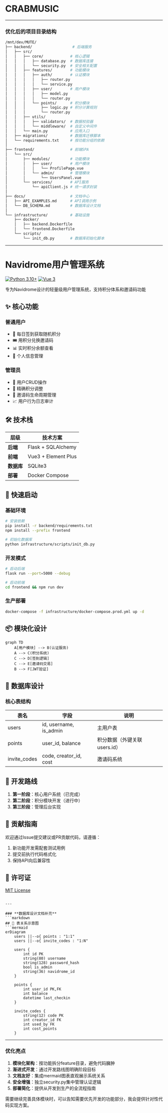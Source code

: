 # CRABMUSIC
---

### **优化后的项目目录结构**
```bash
/mnt/dev/MUTE/
├── backend/                  # 后端服务
│   ├── src/
│   │   ├── core/            # 核心逻辑
│   │   │   ├── database.py  # 数据库连接
│   │   │   └── security.py  # 安全相关配置
│   │   ├── features/        # 功能模块
│   │   │   ├── auth/        # 认证模块
│   │   │   │   ├── router.py
│   │   │   │   └── service.py
│   │   │   ├── user/        # 用户模块
│   │   │   │   ├── model.py
│   │   │   │   └── router.py
│   │   │   └── points/      # 积分模块
│   │   │       ├── logic.py # 积分计算规则
│   │   │       └── router.py
│   │   ├── utils/
│   │   │   ├── validators/  # 数据校验器
│   │   │   └── middleware/  # 自定义中间件
│   │   └── main.py          # 应用入口
│   ├── migrations/          # 数据库迁移脚本
│   └── requirements.txt     # 按功能分组的依赖
│
├── frontend/                # 前端SPA
│   └── src/
│       ├── modules/         # 功能模块
│       │   ├── user/        # 用户模块
│       │   │   └── ProfilePage.vue
│       │   └── admin/       # 管理模块
│       │       └── UsersPanel.vue
│       └── services/        # API服务
│           └── apiClient.js # 统一请求封装
│
├── docs/                    # 文档中心
│   ├── API_EXAMPLES.md      # API调用示例
│   └── DB_SCHEMA.md         # 数据库设计文档
│
└── infrastructure/          # 基础设施
    ├── docker/
    │   ├── backend.Dockerfile
    │   └── frontend.Dockerfile
    └── scripts/
        └── init_db.py       # 数据库初始化脚本
```

---


# Navidrome用户管理系统

[![Python 3.10+](https://img.shields.io/badge/python-3.10%2B-blue)]()
[![Vue 3](https://img.shields.io/badge/vue-3-brightgreen)]()

专为Navidrome设计的轻量级用户管理系统，支持积分体系和邀请码功能

## ✨ 核心功能
### 普通用户
- 📌 每日签到获取随机积分
- 🎟️ 用积分兑换邀请码
- 📊 实时积分余额查看
- 👤 个人信息管理

### 管理员
- 👥 用户CRUD操作
- 🎯 精确积分调整
- 🔑 邀请码生命周期管理
- 📈 用户行为日志审计

## 🛠️ 技术栈
| 层级       | 技术方案               |
|------------|-----------------------|
| **后端**   | Flask + SQLAlchemy    |
| **前端**   | Vue3 + Element Plus   |
| **数据库** | SQLite3               |
| **部署**   | Docker Compose        |

## 🚀 快速启动
### 基础环境
```bash
# 安装依赖
pip install -r backend/requirements.txt
npm install --prefix frontend

# 初始化数据库
python infrastructure/scripts/init_db.py
```

### 开发模式
```bash
# 启动后端
flask run --port=5000 --debug

# 启动前端
cd frontend && npm run dev
```

### 生产部署
```bash
docker-compose -f infrastructure/docker-compose.prod.yml up -d
```

## 📦 模块化设计
```mermaid
graph TD
    A[用户模块] --> B(认证服务)
    A --> C(积分系统)
    C --> D[签到逻辑]
    C --> E[邀请码交易]
    B --> F[JWT验证]
```

## 📄 数据库设计
### 核心表结构
| 表名          | 字段                     | 说明                         |
|---------------|-------------------------|-----------------------------|
| users         | id, username, is_admin  | 主用户表                    |
| points        | user_id, balance        | 积分数据（外键关联users.id） |
| invite_codes  | code, creator_id, cost  | 邀请码系统                  |

## 📌 开发路线
1. **第一阶段**：核心用户系统（已完成）
2. **第二阶段**：积分模块开发（进行中）
3. **第三阶段**：管理后台实现

## 🤝 贡献指南
欢迎通过Issue提交建议或PR贡献代码，请遵循：
1. 新功能开发需配套测试用例
2. 提交前执行代码格式化
3. 保持API向后兼容性

## 📜 许可证
[MIT License](LICENSE)
```

---

### **数据库设计文档补充**
```markdown
## 🔗 表关系示意图
```mermaid
erDiagram
    users ||--o{ points : "1:1"
    users ||--o{ invite_codes : "1:N"
    
    users {
        int id PK
        string(80) username
        string(128) password_hash
        bool is_admin
        string(36) navidrome_id
    }
    
    points {
        int user_id PK,FK
        int balance
        datetime last_checkin
    }
    
    invite_codes {
        string(12) code PK
        int creator_id FK
        int used_by FK
        int cost_points
    }
```

---

### **优化亮点**
1. **模块化架构**：按功能拆分feature目录，避免代码臃肿
2. **渐进式开发**：通过开发路线图明确阶段目标
3. **文档友好**：集成mermaid图表直观展示系统关系
4. **安全增强**：独立security.py集中管理认证逻辑
5. **部署简化**：提供从开发到生产的全流程指南

需要继续完善具体模块时，可以告知需要优先开发的功能部分，我会提供针对性代码实现方案。
